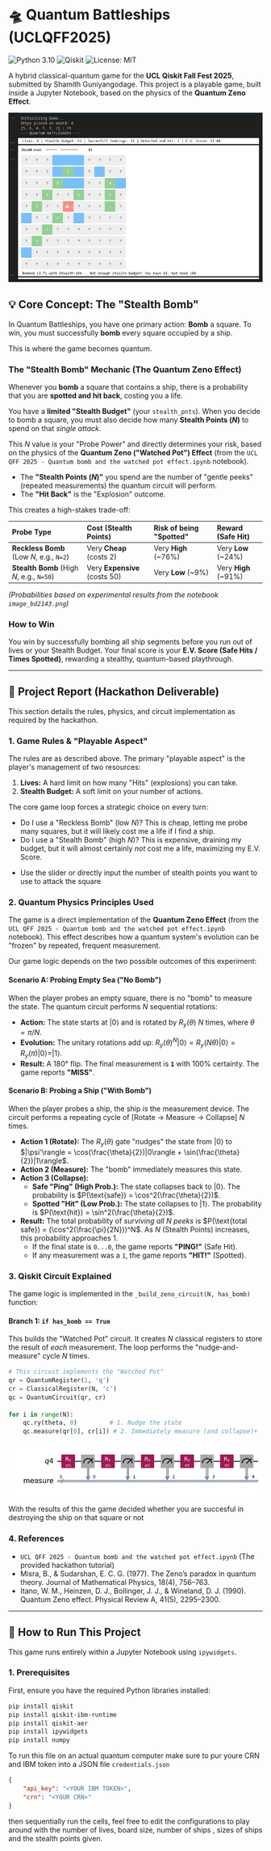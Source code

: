 # 🛸 Quantum Battleships (UCLQFF2025)

![Python 3.10](https://img.shields.io/badge/python-3.10-blue.svg)
![Qiskit](https://img.shields.io/badge/qiskit-1.0-6233E0.svg)
![License: MIT](https://img.shields.io/badge/License-MIT-yellow.svg)

A hybrid classical-quantum game for the **UCL Qiskit Fall Fest 2025**, submitted by Shamith Guniyangodage. This project is a playable game, built inside a Jupyter Notebook, based on the physics of the **Quantum Zeno Effect**.

![Gameplay screenshot](image.png) 
<!-- Make sure to add a real screenshot of your game here! -->

## 💡 Core Concept: The "Stealth Bomb"

In Quantum Battleships, you have one primary action: **Bomb** a square. To win, you must successfully **bomb** every square occupied by a ship.

This is where the game becomes quantum.

### The "Stealth Bomb" Mechanic (The Quantum Zeno Effect)

Whenever you **bomb** a square that contains a ship, there is a probability that you are **spotted and hit back**, costing you a life.

You have a **limited "Stealth Budget"** (your `stealth_pnts`). When you decide to bomb a square, you must also decide how many **Stealth Points ($N$)** to spend on that *single attack*.

This $N$ value *is* your "Probe Power" and directly determines your risk, based on the physics of the **Quantum Zeno ("Watched Pot") Effect** (from the `UCL QFF 2025 - Quantum bomb and the watched pot effect.ipynb` notebook).

* The **"Stealth Points ($N$)"** you spend are the number of "gentle peeks" (repeated measurements) the quantum circuit will perform.
* The **"Hit Back"** is the "Explosion" outcome.

This creates a high-stakes trade-off:

| Probe Type | Cost (Stealth Points) | Risk of being "Spotted" | Reward (Safe Hit) |
| :--- | :--- | :--- | :--- |
| **Reckless Bomb** (Low $N$, e.g., `N=2`) | Very **Cheap** (costs 2) | Very **High** (~76%) | Very **Low** (~24%) |
| **Stealth Bomb** (High $N$, e.g., `N=50`) | Very **Expensive** (costs 50) | Very **Low** (~9%) | Very **High** (~91%) |

*(Probabilities based on experimental results from the notebook `image_bd2143.png`)*

### How to Win

You win by successfully bombing all ship segments before you run out of lives or your Stealth Budget. Your final score is your **E.V. Score (Safe Hits / Times Spotted)**, rewarding a stealthy, quantum-based playthrough.

---

## 🔬 Project Report (Hackathon Deliverable)

This section details the rules, physics, and circuit implementation as required by the hackathon.

### 1. Game Rules & "Playable Aspect"

The rules are as described above. The primary "playable aspect" is the player's management of two resources:
1.  **Lives:** A hard limit on how many "Hits" (explosions) you can take.
2.  **Stealth Budget:** A soft limit on your number of actions.

The core game loop forces a strategic choice on every turn:
* Do I use a "Reckless Bomb" (low $N$)? This is cheap, letting me probe many squares, but it will likely cost me a life if I find a ship.
* Do I use a "Stealth Bomb" (high $N$)? This is expensive, draining my budget, but it will almost certainly *not* cost me a life, maximizing my E.V. Score.

 - Use the slider or directly input the number of stealth points you want to use to attack the square

### 2. Quantum Physics Principles Used

The game is a direct implementation of the **Quantum Zeno Effect** (from the `UCL QFF 2025 - Quantum bomb and the watched pot effect.ipynb` notebook). This effect describes how a quantum system's evolution can be "frozen" by repeated, frequent measurement.

Our game logic depends on the two possible outcomes of this experiment:

#### Scenario A: Probing Empty Sea ("No Bomb")
When the player probes an empty square, there is no "bomb" to measure the state. The quantum circuit performs $N$ sequential rotations:
* **Action:** The state starts at $|0\rangle$ and is rotated by $R_y(\theta)$ $N$ times, where $\theta = \pi/N$.
* **Evolution:** The unitary rotations add up: $R_y(\theta)^N |0\rangle = R_y(N\theta)|0\rangle = R_y(\pi)|0\rangle = |1\rangle$.
* **Result:** A 180° flip. The final measurement is **`1`** with 100% certainty. The game reports **"MISS"**.

#### Scenario B: Probing a Ship ("With Bomb")
When the player probes a ship, the ship *is* the measurement device. The circuit performs a repeating cycle of [Rotate $\rightarrow$ Measure $\rightarrow$ Collapse] $N$ times.
* **Action 1 (Rotate):** The $R_y(\theta)$ gate "nudges" the state from $|0\rangle$ to $|\psi'\rangle = \cos(\frac{\theta}{2})|0\rangle + \sin(\frac{\theta}{2})|1\rangle$.
* **Action 2 (Measure):** The "bomb" immediately measures this state.
* **Action 3 (Collapse):**
    * **Safe "Ping" (High Prob.):** The state collapses back to $|0\rangle$. The probability is $P(\text{safe}) = \cos^2(\frac{\theta}{2})$.
    * **Spotted "Hit" (Low Prob.):** The state collapses to $|1\rangle$. The probability is $P(\text{hit}) = \sin^2(\frac{\theta}{2})$.
* **Result:** The total probability of *surviving all $N$ peeks* is $P(\text{total safe}) = (\cos^2(\frac{\pi}{2N}))^N$. As $N$ (Stealth Points) increases, this probability approaches 1.
    * If the final state is `0...0`, the game reports **"PING!"** (Safe Hit).
    * If any measurement was a `1`, the game reports **"HIT!"** (Spotted).

### 3. Qiskit Circuit Explained

The game logic is implemented in the `_build_zeno_circuit(N, has_bomb)` function:

#### Branch 1: `if has_bomb == True`
This builds the "Watched Pot" circuit. It creates $N$ classical registers to store the result of *each* measurement. The loop performs the "nudge-and-measure" cycle $N$ times.

```python
# This circuit implements the "Watched Pot"
qr = QuantumRegister(1, 'q')
cr = ClassicalRegister(N, 'c') 
qc = QuantumCircuit(qr, cr)

for i in range(N):
    qc.ry(theta, 0)         # 1. Nudge the state
    qc.measure(qr[0], cr[i]) # 2. Immediately measure (and collapse)+

```
![sample quantum circuit](image-1.png)

With the results of this the game decided whether you are succesful in destroying the ship on that square or not


### 4. References
* `UCL QFF 2025 - Quantum bomb and the watched pot effect.ipynb` (The provided hackathon tutorial)
* Misra, B., & Sudarshan, E. C. G. (1977). The Zeno’s paradox in quantum theory. Journal of Mathematical Physics, 18(4), 756–763.
* Itano, W. M., Heinzen, D. J., Bollinger, J. J., & Wineland, D. J. (1990). Quantum Zeno effect. Physical Review A, 41(5), 2295–2300.

---

## 🚀 How to Run This Project

This game runs entirely within a Jupyter Notebook using `ipywidgets`.

### 1. Prerequisites

First, ensure you have the required Python libraries installed:

```bash
pip install qiskit
pip install qiskit-ibm-runtime
pip install qiskit-aer
pip install ipywidgets
pip install numpy
```

To run this file on an actual quantum computer make sure to pur youre CRN and IBM token into a JSON file `credentials.json`

```JSON
{
    "api_key": "<YOUR IBM TOKEN>",
    "crn": "<YOUR CRN>"
}
```

then sequentially run the cells, feel free to edit the configurations to play around with the number of lives, board size, number of ships , sizes of ships and the stealth points given.
